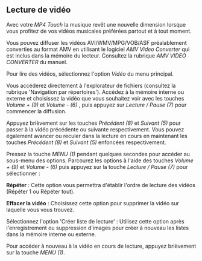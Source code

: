 ## Lecture de vidéo

Avec votre *MP4 Touch* la musique revêt une nouvelle dimension lorsque vous profitez de vos vidéos musicales préférées partout et à tout moment.

Vous pouvez diffuser les vidéos AVI/WMV/MPG/VOB/ASF préalablement converties au format AMV en utilisant le logiciel *AMV Video Converter* qui est inclus dans la mémoire du lecteur. Consultez la rubrique *AMV VIDEO CONVERTER* du manuel.

Pour lire des vidéos, sélectionnez l'option *Vidéo* du menu principal. 

Vous accéderez directement à l'explorateur de fichiers (consultez la rubrique 'Navigation par répertoires'). Accédez à la mémoire interne ou externe et choisissez la vidéo que vous souhaitez voir avec les touches *Volume + (9)* et *Volume - (6)* , puis appuyez sur *Lecture / Pause (7)* pour commencer la diffusion.

Appuyez brièvement sur les touches *Précédent (8)* et *Suivant (5)* pour passer à la vidéo précédente ou suivante respectivement. Vous pouvez également avancer ou reculer dans la lecture en cours en maintenant les touches *Précédent (8)* et *Suivant (5)* enfoncées respectivement.

Pressez la touche *MENU (1)* pendant quelques secondes pour accéder au sous-menu des options. Parcourez les options à l'aide des touches *Volume + (9)* et *Volume - (6)* puis appuyez sur la touche *Lecture / Pause (7)* pour sélectionner :

**Répéter** : Cette option vous permettra d'établir l'ordre de lecture des vidéos (Répéter 1 ou Répéter tout).

**Effacer la vidéo** : Choisissez cette option pour supprimer la vidéo sur laquelle vous vous trouvez.

Sélectionnez l'option 'Créer liste de lecture' : Utilisez cette option après l'enregistrement ou suppression d'images pour créer à nouveau les listes dans la mémoire interne ou externe.

Pour accéder à nouveau à la vidéo en cours de lecture, appuyez brièvement sur la touche *MENU (1)*.
